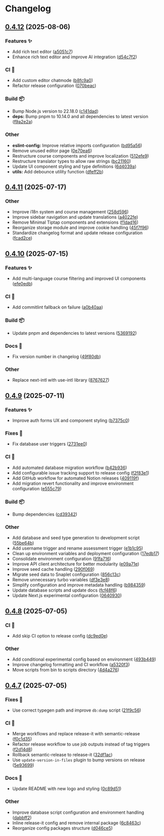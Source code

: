 # Changelog

## [0.4.12](https://github.com/gabrielecanepa/glore/compare/v0.4.11...v0.4.12) (2025-08-06)


### Features ✨

* Add rich text editor ([a5051c7](https://github.com/gabrielecanepa/glore/commit/a5051c76ef5e2e45cb34cdc6eae26195530acad3))
* Enhance rich text editor and improve AI integration ([d54c7f2](https://github.com/gabrielecanepa/glore/commit/d54c7f289390b8d156e90f11edc9beed9261ac78))


### CI 🤖

* Add custom editor chatmode ([b8fc9a0](https://github.com/gabrielecanepa/glore/commit/b8fc9a03e3d95f3dd6c31fd764b2d9d8847ad105))
* Refactor release configuration ([070beac](https://github.com/gabrielecanepa/glore/commit/070beac75d3adb4b3b8c13c3d8c381b101d3d650))


### Build 📦

* Bump Node.js version to 22.18.0 ([c141dad](https://github.com/gabrielecanepa/glore/commit/c141dade9d36e0d16c13d063760a9afa72c3680e))
* **deps:** Bump pnpm to 10.14.0 and all dependencies to latest version ([f9a2e2a](https://github.com/gabrielecanepa/glore/commit/f9a2e2a833f66addbab7e72ead58e0f27e4e1b44))


### Other

* **eslint-config:** Improve relative imports configuration ([bd95a56](https://github.com/gabrielecanepa/glore/commit/bd95a56d52a6eddd9549eb1df5ec9395b22090b2))
* Remove unused editor page ([0e70ea6](https://github.com/gabrielecanepa/glore/commit/0e70ea6dd208a214afb91b200b8043e8aecee03b))
* Restructure course components and improve localization ([512efe9](https://github.com/gabrielecanepa/glore/commit/512efe9413a030c3103094165c9cc08299aedcf3))
* Restructure translator types to allow raw strings ([bc21160](https://github.com/gabrielecanepa/glore/commit/bc2116092e89054b6c0b36c3f551d236c2065c36))
* Update UI component styling and type definitions ([6d4039a](https://github.com/gabrielecanepa/glore/commit/6d4039a5e38354d8ce5a9046f484aa31aecc4598))
* **utils:** Add debounce utility function ([dfeff2b](https://github.com/gabrielecanepa/glore/commit/dfeff2b8a430702655b846536b98714fca116592))

## [0.4.11](https://github.com/gabrielecanepa/glore/compare/v0.4.10...v0.4.11) (2025-07-17)


### Other

* Improve i18n system and course management ([258d596](https://github.com/gabrielecanepa/glore/commit/258d5962612711e65b20eb648f2da464a945d08a))
* Improve sidebar navigation and update translations ([a4022fe](https://github.com/gabrielecanepa/glore/commit/a4022fef2c3c692bbf4b959547e4874cc5c3170f))
* Remove Minimal Tiptap components and extensions ([f1dad16](https://github.com/gabrielecanepa/glore/commit/f1dad165523484dee77fed0192fee9715d210c21))
* Reorganize storage module and improve cookie handling ([45f7f96](https://github.com/gabrielecanepa/glore/commit/45f7f965f37f672edcf7abd68d35472c7ead8d0b))
* Standardize changelog format and update release configuration ([fcad2ce](https://github.com/gabrielecanepa/glore/commit/fcad2ce105133971693641dbd31451b4c830dba0))

## [0.4.10](https://github.com/gabrielecanepa/glore/compare/v0.4.9...v0.4.10) (2025-07-15)


### Features ✨

* Add multi-language course filtering and improved UI components ([efe0edb](https://github.com/gabrielecanepa/glore/commit/efe0edb20076b0eedc26ea9adf55e9811951a78a))


### CI 🤖

* Add commitlint fallback on failure ([a0b40aa](https://github.com/gabrielecanepa/glore/commit/a0b40aa23d6f5c9329a89ce2d5aeeb4a70b0616f))


### Build 📦

* Update pnpm and dependencies to latest versions ([5369192](https://github.com/gabrielecanepa/glore/commit/536919276276ed57058856e32dd91a79269eee34))


### Docs 📑

* Fix version number in changelog ([49f80db](https://github.com/gabrielecanepa/glore/commit/49f80db7b839c7b45cc39081fa879f981357f381))


### Other

* Replace next-intl with use-intl library ([8767627](https://github.com/gabrielecanepa/glore/commit/8767627dad4cdb644fd5bf7e0fe209c60d5967c6))

## [0.4.9](https://github.com/gabrielecanepa/glore/compare/v0.4.8...v0.4.9) (2025-07-11)


### Features ✨

* Improve auth forms UX and component styling ([b7375c0](https://github.com/gabrielecanepa/glore/commit/b7375c042f22ecc673003cf11808006a1e2154ee))


### Fixes 🔧

* Fix database user triggers ([2731ee0](https://github.com/gabrielecanepa/glore/commit/2731ee01a2eecb142b313e1034bdea8561a994dd))


### CI 🤖

* Add automated database migration workflow ([b42b936](https://github.com/gabrielecanepa/glore/commit/b42b93643b0fbc1ce400115814725f56bb66ab98))
* Add configurable issue tracking support to release config ([f2f83e1](https://github.com/gabrielecanepa/glore/commit/f2f83e16c086bb50e622ad7407914030e34df741))
* Add GitHub workflow for automated Notion releases ([409119f](https://github.com/gabrielecanepa/glore/commit/409119f5988462e72d4735d284ac79e4a11195c1))
* Add migration revert functionality and improve environment configuration ([e555c79](https://github.com/gabrielecanepa/glore/commit/e555c79416ba243123074ce01ec3f5a5089bb2a8))


### Build 📦

* Bump dependencies ([cd39342](https://github.com/gabrielecanepa/glore/commit/cd39342dabda16c77e78444061de8b836f0e3ddd))


### Other

* Add database and seed type generation to development script ([55be64b](https://github.com/gabrielecanepa/glore/commit/55be64becb8dfe29050957f2ab31a7ef28fce673))
* Add username trigger and rename assessment trigger ([e1b1c95](https://github.com/gabrielecanepa/glore/commit/e1b1c95860f0a919f3eab6f04f2ae4b311a3823e))
* Clean up environment variables and deployment configuration ([17edb17](https://github.com/gabrielecanepa/glore/commit/17edb174332863b3c25294a3bc19d7c0af2ee9c1))
* Consolidate environment configuration ([91fa716](https://github.com/gabrielecanepa/glore/commit/91fa716f092da2f8096e3d42c6be5d2105dbee09))
* Improve API client architecture for better modularity ([e09a71e](https://github.com/gabrielecanepa/glore/commit/e09a71e7a6b4f134f47e7daae113ac8cbf1c382b))
* Improve seed cache handling ([290f069](https://github.com/gabrielecanepa/glore/commit/290f06940eee4332706fd5ee025a2084d0f6fa91))
* Migrate seed data to Snaplet configuration ([856c13c](https://github.com/gabrielecanepa/glore/commit/856c13c88e79e94cfba64975c6e9072f97743136))
* Remove unnecessary turbo variables ([df3e3e8](https://github.com/gabrielecanepa/glore/commit/df3e3e8efcfcb1456296c829de8bf8b052982897))
* Simplify configuration and improve metadata handling ([b984359](https://github.com/gabrielecanepa/glore/commit/b984359458ef6e2755750c6e11344682792d8f68))
* Update database scripts and update docs ([fcf48f6](https://github.com/gabrielecanepa/glore/commit/fcf48f638faf8b58665c171bf4899d6b9b06e351))
* Update Next.js experimental configuration ([0640930](https://github.com/gabrielecanepa/glore/commit/0640930bb1b0573ada69281b018e52fd9616fc56))

## [0.4.8](https://github.com/gabrielecanepa/glore/compare/v0.4.7...v0.4.8) (2025-07-05)

### CI 🤖

* Add skip CI option to release config ([dc9ed0e](https://github.com/gabrielecanepa/glore/commit/dc9ed0e0cbbcd8306f7f83b93d7c47c3aa40dbf7))

### Other

* Add conditional experimental config based on environment ([493b449](https://github.com/gabrielecanepa/glore/commit/493b44926e00a9f8d519093da1de0e5a632df2f7))
* Improve changelog formatting and CI workflow ([a5320f3](https://github.com/gabrielecanepa/glore/commit/a5320f32769e01fa2e14eb5b06285fd3866f7c10))
* Move scripts from bin to scripts directory ([4d4a276](https://github.com/gabrielecanepa/glore/commit/4d4a2766acce4cf5f66fedcc03880e697c37c46c))

## [0.4.7](https://github.com/gabrielecanepa/glore/compare/v0.4.6...v0.4.7) (2025-07-05)

### Fixes 🔧

* Use correct typegen path and improve `db:dump` script ([21f9c56](https://github.com/gabrielecanepa/glore/commit/21f9c5619b9a42a92fd14f0af35cd3df9e8520b2))

### CI 🤖

* Merge workflows and replace release-it with semantic-release ([f0c1d35](https://github.com/gabrielecanepa/glore/commit/f0c1d35f89d8fed01ea02a6e3fddde494fab1eab))
* Refactor release workflow to use job outputs instead of tag triggers ([f2d14d8](https://github.com/gabrielecanepa/glore/commit/f2d14d855df01cb4df74da9e9f5ddf20123dfca1))
* Rollback semantic-release to release-it ([32df1ac](https://github.com/gabrielecanepa/glore/commit/32df1ac746a043654ae3081002b6c4736a409ef0))
* Use `update-version-in-files` plugin to bump versions on release ([5e93699](https://github.com/gabrielecanepa/glore/commit/5e93699c34761add99a06e501c0e4d40c7d56f00))

### Docs 📑

* Update README with new logo and styling ([0c89d51](https://github.com/gabrielecanepa/glore/commit/0c89d51dd95eeed9203b0028e36eb4a8d0e839a2))

### Other

* Improve database script configuration and environment handling ([dabbff2](https://github.com/gabrielecanepa/glore/commit/dabbff295ffe085055c4671eedf12784eb9acefc))
* Inline release-it config and remove internal package ([6c8463c](https://github.com/gabrielecanepa/glore/commit/6c8463c8fff1183cd39c4d4333a94457380e437d))
* Reorganize config packages structure ([d046ce5](https://github.com/gabrielecanepa/glore/commit/d046ce55101812bf77af61e136910c74b24fb02a))
